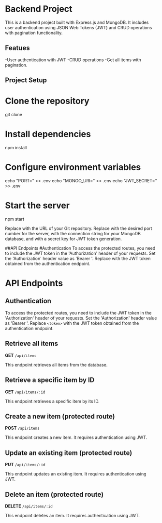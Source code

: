 # Backend Project

This is a backend project built with Express.js and MongoDB. It includes user authentication using JSON Web Tokens (JWT) and CRUD operations with pagination functionality.

## Featues
-User authentication with JWT
-CRUD operations
-Get all items with pagination.

## Project Setup

# Clone the repository
git clone <repository-url>

# Install dependencies
npm install

# Configure environment variables
echo "PORT=<server-port>" >> .env
echo "MONGO_URI=<mongodb-connection-string>" >> .env
echo "JWT_SECRET=<jwt-secret-key>" >> .env

# Start the server
npm start

Replace <repository-url> with the URL of your Git repository. Replace <server-port> with the desired port number for the server, <mongodb-connection-string> with the connection string for your MongoDB database, and <jwt-secret-key> with a secret key for JWT token generation.

##API Endpoints
#Authentication
To access the protected routes, you need to include the JWT token in the 'Authorization' header of your requests. Set the 'Authorization' header value as 'Bearer <token>'. Replace <token> with the JWT token obtained from the authentication endpoint.

# API Endpoints

## Authentication

To access the protected routes, you need to include the JWT token in the 'Authorization' header of your requests. Set the 'Authorization' header value as 'Bearer <token>'. Replace `<token>` with the JWT token obtained from the authentication endpoint.

## Retrieve all items

**GET** `/api/items`

This endpoint retrieves all items from the database.

## Retrieve a specific item by ID

**GET** `/api/items/:id`

This endpoint retrieves a specific item by its ID.

## Create a new item (protected route)

**POST** `/api/items`

This endpoint creates a new item. It requires authentication using JWT.

## Update an existing item (protected route)

**PUT** `/api/items/:id`

This endpoint updates an existing item. It requires authentication using JWT.

## Delete an item (protected route)

**DELETE** `/api/items/:id`

This endpoint deletes an item. It requires authentication using JWT.

